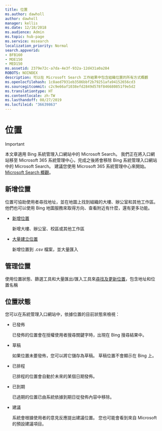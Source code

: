 ```yaml
---
title: 位置
ms.author: dawholl
author: dawholl
manager: kellis
ms.date: 12/18/2018
ms.audience: Admin
ms.topic: hub-page
ms.service: mssearch
localization_priority: Normal
search.appverid:
- BFB160
- MOE150
- MED150
ms.assetid: 2379e72c-a7da-4e3f-932a-12d431a0a284
ROBOTS: NOINDEX
description: 可以在 Microsoft Search 工作結果中包含組織位置的所有方式概觀
ms.openlocfilehash: 1c8aed7931eb3586bbf2b79251afa94152656cd3
ms.sourcegitcommit: c2c9e66af1038efd2849d578f846680851f9e5d2
ms.translationtype: HT
ms.contentlocale: zh-TW
ms.lasthandoff: 08/27/2019
ms.locfileid: "36639863"
---
```

# <a name="locations"></a>位置

> [!IMPORTANT]
> 本文章適用 Bing 系統管理入口網站中的 Microsoft Search。 我們正在將入口網站移至 Microsoft 365 系統管理中心，完成之後將會移除 Bing 系統管理入口網站中的 Microsoft Search。 建議您使用 Microsoft 365 系統管理中心來開始。 [Microsoft Search 概觀](overview-microsoft-search.md)。
    
## <a name="add-locations"></a>新增位置

位置可協助使用者尋找地址，並在地圖上找到組織的大樓、辦公室和其他工作區。 他們也可以使用 Bing 地圖服務來取得方向、查看附近有什麼，還有更多功能。
  
- [新增位置](add-a-location.md)
    
    新增大樓、辦公室、校區或其他工作區
    
- [大量建立位置](bulk-create-locations.md)
    
    新增位置到 .csv 檔案，並大量匯入
    
## <a name="manage-locations"></a>管理位置

使用位置狀態、篩選工具和大量匯出/匯入工具來[尋找及更新位置](manage-locations.md)，包含地址和位置名稱
  
## <a name="location-status"></a>位置狀態

您可以在系統管理入口網站中，依據位置的目前狀態來檢視：
  
- 已發佈
    
    已發佈的位置會在授權使用者搜尋關鍵字時，出現在 Bing 搜尋結果中。
    
- 草稿
    
    如果位置未要發佈，您可以將它儲存為草稿。 草稿位置不會顯示在 Bing 上。
    
- 已排程
    
    已排程的位置會自動於未來的某個日期發佈。
    
- 已到期
    
    已過期的位置已由系統依據到期日從發佈內容中移除。
    
- 建議
    
    系統會根據使用者的意見反應提出建議位置。 您也可能會看到來自 Microsoft 的預設建議項目。

  

